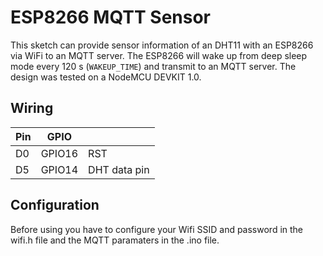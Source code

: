 # ESP8266 MQTT Sensor
This sketch can provide sensor information of an DHT11 with an ESP8266 via WiFi to an MQTT server. The ESP8266 will wake up from deep sleep mode every 120 s (`WAKEUP_TIME`) and transmit to an MQTT server.
The design was tested on a NodeMCU DEVKIT 1.0.

## Wiring
|Pin | GPIO |     |
|----|------|-----|
|D0  |GPIO16|RST  |
|D5  |GPIO14|DHT data pin|

## Configuration
Before using you have to configure your Wifi SSID and password in the wifi.h file and the MQTT paramaters in the .ino file.
